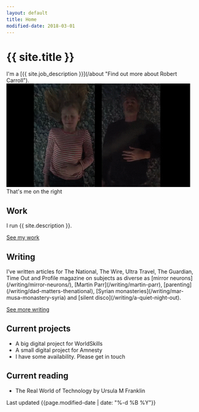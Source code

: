 ```yaml
---
layout: default
title: Home
modified-date: 2018-03-01
---
```

<h1 class="f3 ttu fw4 ttu tracked pt4 mb1">{{ site.title }}</h1>
I'm a [{{ site.job_description }}](/about "Find out more about Robert Carroll").

<img src="/images/bill-viola-workshop.gif" alt="Image showing me and my daughter re-enacting The Dreamers by Bill Viola">

<figcaption class="tr">That's me on the right</figcaption>

<h2 class="f3 ttu fw4 ttu tracked mb1">Work</h2>
I run {{ site.description }}.

[See my work](/work "See some of Robert Carroll's work")

<h2 class="f3 ttu fw4 ttu tracked mb1">Writing</h2>
I’ve written articles for The National, The Wire, Ultra Travel, The Guardian, Time Out and Profile magazine on subjects as diverse as [mirror neurons](/writing/mirror-neurons/), [Martin Parr](/writing/martin-parr), [parenting](/writing/dad-matters-thenational), [Syrian monasteries](/writing/mar-musa-monastery-syria) and [silent disco](/writing/a-quiet-night-out).

[See more writing](/writing "See more of Robert Carroll's writing")

<h2 class="f3 ttu fw4 ttu tracked mb1">Current projects</h2>
<ul class="home__list">
  <li>A big digital project for WorldSkills</li>
  <li>A small digital project for Amnesty</li>
  <li>I have some availability. Please get in touch</li>
</ul>

<h2 class="f3 ttu fw4 ttu tracked mb1">Current reading</h2>
<ul class="home__list">
  <li>The Real World of Technology by Ursula M Franklin</li>
</ul>

<p class="sans-serif f6">Last updated {{page.modified-date | date: "%-d %B %Y"}}</p>
